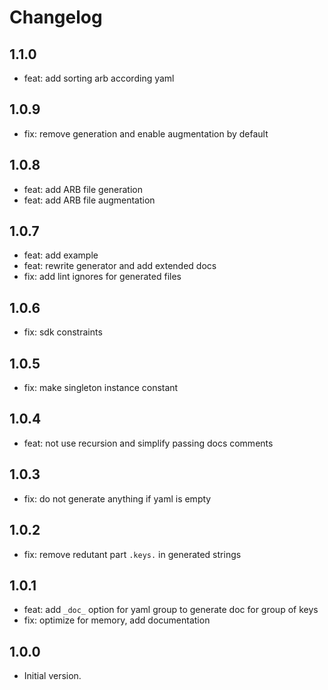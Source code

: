 # Changelog

## 1.1.0
- feat: add sorting arb according yaml

## 1.0.9
- fix: remove generation and enable augmentation by default

## 1.0.8
- feat: add ARB file generation
- feat: add ARB file augmentation

## 1.0.7
- feat: add example 
- feat: rewrite generator and add extended docs 
- fix: add lint ignores for generated files

## 1.0.6
- fix: sdk constraints

## 1.0.5
- fix: make singleton instance constant

## 1.0.4
- feat: not use recursion and simplify passing docs comments

## 1.0.3
- fix: do not generate anything if yaml is empty

## 1.0.2
- fix: remove redutant part `.keys.` in generated strings

## 1.0.1
- feat: add `_doc_` option for yaml group to generate doc for group of keys
- fix: optimize for memory, add documentation

## 1.0.0
- Initial version.
